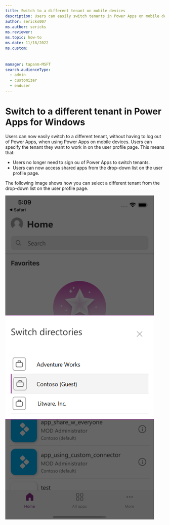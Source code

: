 ```yaml
---
title: Switch to a different tenant on mobile devices
description: Users can easily switch tenants in Power Apps on mobile devices.
author: sericks007
ms.author: sericks
ms.reviewer: 
ms.topic: how-to
ms.date: 11/18/2022
ms.custom: 


manager: tapanm-MSFT
search.audienceType: 
  - admin
  - customizer
  - enduser
---
```


# Switch to a different tenant in Power Apps for Windows

Users can now easily switch to a different tenant, without having to log out of Power Apps, when using Power Apps on mobile devices. Users can specify the tenant they want to work in on the user profile page.  This means that:

- Users no longer need to sign ou of Power Apps to switch tenants.
- Users can now access shared apps from the drop-down list on the user profile page.

The following image shows how you can select a different tenant from the drop-down list on the user profile page.

![Switch to a different tenant.](media/tenant-switcher.png "Switch to a different tenant.")
